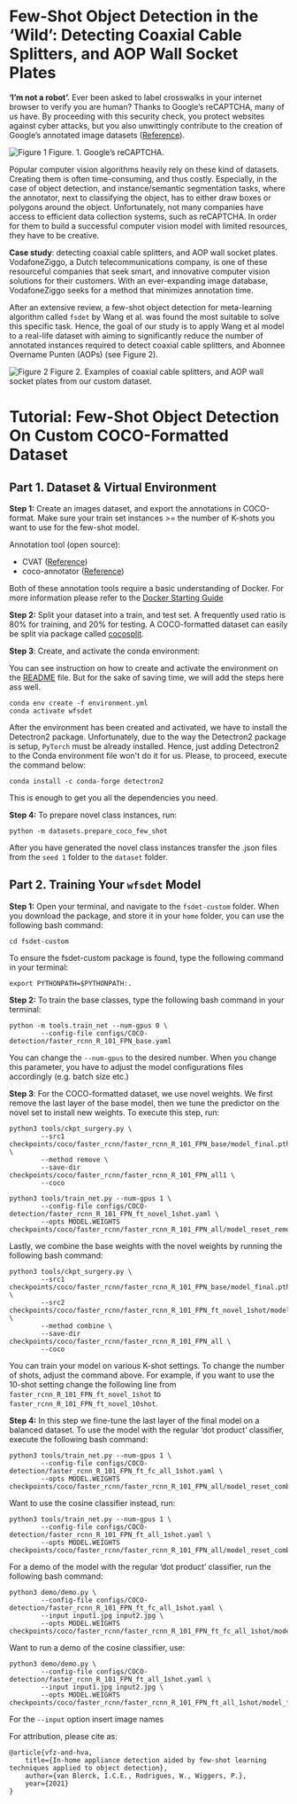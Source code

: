 # Few-Shot Object Detection in the ‘Wild’: Detecting Coaxial Cable Splitters, and AOP Wall Socket Plates

__‘I’m not a robot’.__ Ever been asked to label crosswalks in your internet browser to verify you are human? Thanks to
Google’s reCAPTCHA, many of us have. By proceeding with this security check, you protect websites against cyber attacks,
but you also unwittingly contribute to the creation of Google’s annotated image datasets ([Reference](https://support.google.com/recaptcha/answer/6081902?hl=en)).

![Figure 1](reCAPTCHA.jpg)
Figure. 1.  Google’s reCAPTCHA.

Popular computer vision algorithms heavily rely on these kind of datasets. Creating them is often time-consuming, and thus
costly. Especially, in the case of object detection, and instance/semantic segmentation tasks, where the annotator, next
to classifying the object, has to either draw boxes or polygons around the object. Unfortunately, not many companies have
access to efficient data collection systems, such as reCAPTCHA. In order for them to build a successful computer vision
model with limited resources, they have to be creative. 

__Case study__: detecting coaxial cable splitters, and AOP wall socket plates. VodafoneZiggo, a Dutch telecommunications
company, is one of these resourceful companies that seek smart, and innovative computer vision solutions for their customers.
With an ever-expanding image database, VodafoneZiggo seeks for a method that minimizes annotation time.

After an extensive review, a few-shot object detection for meta-learning algorithm called `fsdet` by Wang et al.
was found the most suitable to solve this specific task. Hence, the goal of our study is to apply Wang et al model to a 
real-life dataset with aiming to significantly reduce the number of annotated instances required to detect
coaxial cable splitters, and Abonnee Overname Punten (AOPs) (see Figure 2). 

![Figure 2](images/aop_splitters.jpg)
Figure 2. Examples of coaxial cable splitters, and AOP wall socket plates from our custom dataset.

# Tutorial: Few-Shot Object Detection On Custom COCO-Formatted Dataset

## Part 1. Dataset & Virtual Environment

__Step 1:__ Create an images dataset, and export the annotations in COCO-format. Make sure your train set instances >= the
number of K-shots you want to use for the few-shot model.  

Annotation tool (open source): 
+ CVAT ([Reference](https://github.com/openvinotoolkit/cvat))
+ coco-annotator ([Reference](https://github.com/jsbroks/coco-annotator))

Both of these annotation tools require a basic understanding of Docker. For more information please refer to the
[Docker Starting Guide](https://www.docker.com/get-started)

__Step 2:__ Split your dataset into a train, and test set. A frequently used ratio is 80% for training, and 20% for testing.
A COCO-formatted dataset can easily be split via package called [cocosplit](https://github.com/akarazniewicz/cocosplit). 

__Step 3__: Create, and activate the conda environment:

You can see instruction on how to create and activate the environment on the [README](README.md) file. But for the sake of
saving time, we will add the steps here ass well.

```shell script
conda env create -f environment.yml
conda activate wfsdet
```

After the environment has been created and activated, we have to install the Detectron2 package.
Unfortunately, due to the way the Detectron2 package is setup, `PyTorch` must be already installed. Hence, just adding
Detectron2 to the Conda environment file won't do it for us. Please, to proceed, execute the command below:

```shell script
conda install -c conda-forge detectron2
``` 

This is enough to get you all the dependencies you need.

__Step 4:__ To prepare novel class instances, run:

```shell script
python -m datasets.prepare_coco_few_shot
``` 

After you have generated the novel class instances transfer the .json files from the `seed 1` folder to the `dataset` folder.

## Part 2. Training Your `wfsdet` Model

__Step 1:__ Open your terminal, and navigate to the ```fsdet-custom``` folder. When you download the package, and store
it in your `home` folder, you can use the following bash command: 

```shell script
cd fsdet-custom
```

To ensure the fsdet-custom package is found, type the following command in your terminal: 

```shell script
export PYTHONPATH=$PYTHONPATH:.
```

__Step 2:__ To train the base classes, type the following bash command in your terminal: 

```shell script
python -m tools.train_net --num-gpus 0 \
        --config-file configs/COCO-detection/faster_rcnn_R_101_FPN_base.yaml
```

You can change the  ```--num-gpus``` to the desired number. When you change this parameter, you have to adjust the model
configurations files accordingly (e.g. batch size etc.)

__Step 3__: For the COCO-formatted dataset, we use novel weights. We first remove the last layer of the base model, then we
tune the predictor on the novel set to install new weights. To execute this step, run:

```shell script
python3 tools/ckpt_surgery.py \
        --src1 checkpoints/coco/faster_rcnn/faster_rcnn_R_101_FPN_base/model_final.pth \
        --method remove \
        --save-dir checkpoints/coco/faster_rcnn/faster_rcnn_R_101_FPN_all1 \
        --coco
```

```shell script
python3 tools/train_net.py --num-gpus 1 \
        --config-file configs/COCO-detection/faster_rcnn_R_101_FPN_ft_novel_1shot.yaml \
        --opts MODEL.WEIGHTS checkpoints/coco/faster_rcnn/faster_rcnn_R_101_FPN_all/model_reset_remove.pth
```

Lastly, we combine the base weights with the novel weights by running the following bash command: 

```shell script
python3 tools/ckpt_surgery.py \
        --src1 checkpoints/coco/faster_rcnn/faster_rcnn_R_101_FPN_base/model_final.pth \
        --src2 checkpoints/coco/faster_rcnn/faster_rcnn_R_101_FPN_ft_novel_1shot/model_final.pth \
        --method combine \
        --save-dir checkpoints/coco/faster_rcnn/faster_rcnn_R_101_FPN_all \
        --coco
```

You can train your model on various K-shot settings. To change the number of shots, adjust the command above. For example,
if you want to use the 10-shot setting change the following line from ```faster_rcnn_R_101_FPN_ft_novel_1shot``` to ```faster_rcnn_R_101_FPN_ft_novel_10shot```. 

__Step 4:__ In this step we fine-tune the last layer of the final model on a balanced dataset. To use the model with the 
regular ‘dot product’ classifier, execute the following bash command:

```shell script
python3 tools/train_net.py --num-gpus 1 \
        --config-file configs/COCO-detection/faster_rcnn_R_101_FPN_ft_fc_all_1shot.yaml \
        --opts MODEL.WEIGHTS checkpoints/coco/faster_rcnn/faster_rcnn_R_101_FPN_all/model_reset_combine.pth
```

Want to use the cosine classifier instead, run:

```shell script
python3 tools/train_net.py --num-gpus 1 \
        --config-file configs/COCO-detection/faster_rcnn_R_101_FPN_ft_all_1shot.yaml \
        --opts MODEL.WEIGHTS checkpoints/coco/faster_rcnn/faster_rcnn_R_101_FPN_all/model_reset_combine.pth
```

For a demo of the model with the regular ‘dot product’ classifier, run the following bash command:

```shell script
python3 demo/demo.py \
        --config-file configs/COCO-detection/faster_rcnn_R_101_FPN_ft_fc_all_1shot.yaml \
        --input input1.jpg input2.jpg \
        --opts MODEL.WEIGHTS checkpoints/coco/faster_rcnn/faster_rcnn_R_101_FPN_ft_fc_all_1shot/model_final.pth
```

Want to run a demo of the cosine classifier, use:

```shell script
python3 demo/demo.py \
        --config-file configs/COCO-detection/faster_rcnn_R_101_FPN_ft_all_1shot.yaml \
        --input input1.jpg input2.jpg \
        --opts MODEL.WEIGHTS checkpoints/coco/faster_rcnn/faster_rcnn_R_101_FPN_ft_all_1shot/model_final.pth
```

For the `--input` option insert image names 

For attribution, please cite as: 

```angular2html
@article{vfz-and-hva,
    title={In-home appliance detection aided by few-shot learning techniques applied to object detection},
    author={van Blerck, I.C.E., Rodrigues, W., Wiggers, P.},
    year={2021}
}
```
